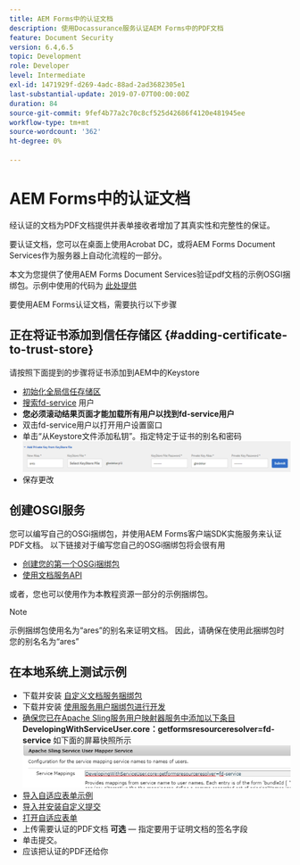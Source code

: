 ```yaml
---
title: AEM Forms中的认证文档
description: 使用Docassurance服务认证AEM Forms中的PDF文档
feature: Document Security
version: 6.4,6.5
topic: Development
role: Developer
level: Intermediate
exl-id: 1471929f-d269-4adc-88ad-2ad3682305e1
last-substantial-update: 2019-07-07T00:00:00Z
duration: 84
source-git-commit: 9fef4b77a2c70c8cf525d42686f4120e481945ee
workflow-type: tm+mt
source-wordcount: '362'
ht-degree: 0%

---
```


# AEM Forms中的认证文档

经认证的文档为PDF文档提供并表单接收者增加了其真实性和完整性的保证。

要认证文档，您可以在桌面上使用Acrobat DC，或将AEM Forms Document Services作为服务器上自动化流程的一部分。

本文为您提供了使用AEM Forms Document Services验证pdf文档的示例OSGI捆绑包。示例中使用的代码为 [此处提供](https://helpx.adobe.com/experience-manager/6-4/forms/using/aem-document-services-programmatically.html)

要使用AEM Forms认证文档，需要执行以下步骤

## 正在将证书添加到信任存储区 {#adding-certificate-to-trust-store}

请按照下面提到的步骤将证书添加到AEM中的Keystore

* [初始化全局信任存储区](http://localhost:4502/libs/granite/security/content/truststore.html)
* [搜索fd-service](http://localhost:4502/security/users.html) 用户
* **您必须滚动结果页面才能加载所有用户以找到fd-service用户**
* 双击fd-service用户以打开用户设置窗口
* 单击“从Keystore文件添加私钥”。指定特定于证书的别名和密码
  ![add-certificate](assets/adding-certificate-keystore.PNG)
* 保存更改

## 创建OSGI服务

您可以编写自己的OSGi捆绑包，并使用AEM Forms客户端SDK实施服务来认证PDF文档。 以下链接对于编写您自己的OSGi捆绑包将会很有用

* [创建您的第一个OSGi捆绑包](https://helpx.adobe.com/experience-manager/using/maven_arch13.html)
* [使用文档服务API](https://helpx.adobe.com/experience-manager/6-4/forms/using/aem-document-services-programmatically.html)

或者，您也可以使用作为本教程资源一部分的示例捆绑包。

>[!NOTE]
>
>示例捆绑包使用名为“ares”的别名来证明文档。 因此，请确保在使用此捆绑包时您的别名名为“ares”

## 在本地系统上测试示例

* 下载并安装 [自定义文档服务捆绑包](/help/forms/assets/common-osgi-bundles/AEMFormsDocumentServices.core-1.0-SNAPSHOT.jar)
* 下载并安装 [使用服务用户捆绑包进行开发](/help/forms/assets/common-osgi-bundles/DevelopingWithServiceUser.jar)
* [确保您已在Apache Sling服务用户映射器服务中添加以下条目](http://localhost:4502/system/console/configMgr)
  **DevelopingWithServiceUser.core：getformsresourceresolver=fd-service** 如下面的屏幕快照所示
  ![用户映射器](assets/user-mapper-service.PNG)
* [导入自适应表单示例](assets/certify-pdf-af.zip)
* [导入并安装自定义提交](assets/custom-submit-certify.zip)
* [打开自适应表单](http://localhost:4502/content/dam/formsanddocuments/certifypdf/jcr:content?wcmmode=disabled)
* 上传需要认证的PDF文档
  **可选**  — 指定要用于证明文档的签名字段
* 单击提交。
* 应该把认证的PDF还给你
